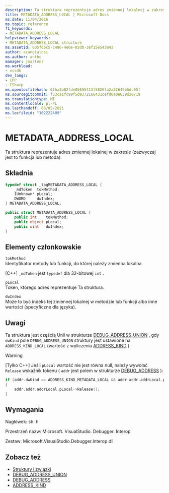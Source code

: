 ```yaml
---
description: Ta struktura reprezentuje adres zmiennej lokalnej w zakresie (zazwyczaj jest to funkcja lub metoda).
title: METADATA_ADDRESS_LOCAL | Microsoft Docs
ms.date: 11/04/2016
ms.topic: reference
f1_keywords:
- METADATA_ADDRESS_LOCAL
helpviewer_keywords:
- METADATA_ADDRESS_LOCAL structure
ms.assetid: 635f6bc5-c486-4e0e-83db-36f15e543843
author: acangialosi
ms.author: anthc
manager: jmartens
ms.workload:
- vssdk
dev_langs:
- CPP
- CSharp
ms.openlocfilehash: 6fba3b02fde05655413f5826fa2a32645b5dc95f
ms.sourcegitcommit: f33ca1fc99f5d9372166431cefd0e0e639d20719
ms.translationtype: MT
ms.contentlocale: pl-PL
ms.lasthandoff: 03/05/2021
ms.locfileid: "102222409"
---
```

# <a name="metadata_address_local"></a>METADATA_ADDRESS_LOCAL

Ta struktura reprezentuje adres zmiennej lokalnej w zakresie (zazwyczaj jest to funkcja lub metoda).

## <a name="syntax"></a>Składnia

```cpp
typedef struct _tagMETADATA_ADDRESS_LOCAL {
    _mdToken  tokMethod;
    IUnknown* pLocal;
    DWORD     dwIndex;
} METADATA_ADDRESS_LOCAL;
```

```csharp
public struct METADATA_ADDRESS_LOCAL {
    public int    tokMethod;
    public object pLocal;
    public uint   dwIndex;
}
```

## <a name="members"></a>Elementy członkowskie

`tokMethod`\
Identyfikator metody lub funkcji, do której należy zmienna lokalna.

[C++] `_mdToken` jest `typedef` dla 32-bitowej `int` .

`pLocal`\
Token, którego adres reprezentuje Ta struktura.

`dwIndex`\
Może to być indeks tej zmiennej lokalnej w metodzie lub funkcji albo inne wartości (specyficzne dla języka).

## <a name="remarks"></a>Uwagi

Ta struktura jest częścią Unii w strukturze [DEBUG_ADDRESS_UNION](../../../extensibility/debugger/reference/debug-address-union.md) , gdy `dwKind` pole `DEBUG_ADDRESS_UNION` struktury jest ustawione na `ADDRESS_KIND_LOCAL` (wartość z wyliczenia [ADDRESS_KIND](../../../extensibility/debugger/reference/address-kind.md) ).

> [!WARNING]
> [Tylko C++] Jeśli `pLocal` wartość nie jest równa null, należy wywołać `Release` wskaźnik tokenu ( `addr` jest polem w strukturze [DEBUG_ADDRESS](../../../extensibility/debugger/reference/debug-address.md) ):
>
> ```cpp
> if (addr.dwKind == ADDRESS_KIND_METADATA_LOCAL && addr.addr.addrLocal.pLocal != NULL)
> {
>     addr.addr.addrLocal.pLocal->Release();
> }
> ```

## <a name="requirements"></a>Wymagania

Nagłówek: sh. h

Przestrzeń nazw: Microsoft. VisualStudio. Debugger. Interop

Zestaw: Microsoft.VisualStudio.Debugger.Interop.dll

## <a name="see-also"></a>Zobacz też

- [Struktury i związki](../../../extensibility/debugger/reference/structures-and-unions.md)
- [DEBUG_ADDRESS_UNION](../../../extensibility/debugger/reference/debug-address-union.md)
- [DEBUG_ADDRESS](../../../extensibility/debugger/reference/debug-address.md)
- [ADDRESS_KIND](../../../extensibility/debugger/reference/address-kind.md)
